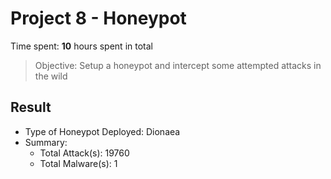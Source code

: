 # Project 8 - Honeypot

Time spent: **10** hours spent in total

> Objective: Setup a honeypot and intercept some attempted attacks in the wild

## Result

- Type of Honeypot Deployed: Dionaea
- Summary:
  - Total Attack(s): 19760
  - Total Malware(s): 1
